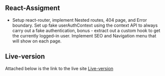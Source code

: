 ## React-Assigment

+ Setup react-router, implement Nested routes, 404 page, and Error boundary. Set up fake userAuthContext using the context API to always carry out a fake authentication, bonus - extract out a custom hook to get the currently logged-in user. Implement SEO and Navigation menu that will show on each page.

## Live-version 

Attached below is the link to the live site [Live-version](https://kiiiki-obaditan-react-exam.netlify.app/)
